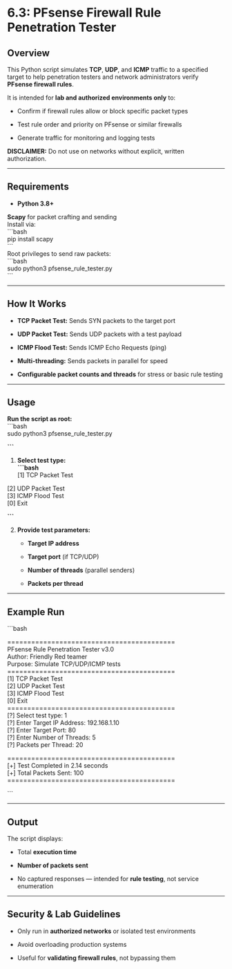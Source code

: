 # 6.3: **PFsense Firewall Rule Penetration Tester**

##   **Overview**

This Python script simulates **TCP**, **UDP**, and **ICMP** traffic to a specified target to help penetration testers and network administrators verify **PFsense firewall rules**.

It is intended for **lab and authorized environments only** to:

* Confirm if firewall rules allow or block specific packet types

* Test rule order and priority on PFsense or similar firewalls

* Generate traffic for monitoring and logging tests

 **DISCLAIMER:** Do not use on networks without explicit, written authorization.

---

##  **Requirements**

* **Python 3.8+**

**Scapy** for packet crafting and sending  
 Install via:  
\`\`\`bash  
pip install scapy  
\`\`\`  
Root privileges to send raw packets:  
\`\`\`bash  
sudo python3 pfsense\_rule\_tester.py  
\`\`\`

---

##  **How It Works**

* **TCP Packet Test:** Sends SYN packets to the target port

* **UDP Packet Test:** Sends UDP packets with a test payload

* **ICMP Flood Test:** Sends ICMP Echo Requests (ping)

* **Multi-threading:** Sends packets in parallel for speed

* **Configurable packet counts and threads** for stress or basic rule testing

---

##  **Usage**

**Run the script as root:**  
\`\`\`bash  
sudo python3 pfsense\_rule\_tester.py

**\`\`\`**

1. **Select test type:**  
   **\`\`\`bash**  
   \[1\] TCP Packet Test

\[2\] UDP Packet Test  
\[3\] ICMP Flood Test  
\[0\] Exit

**\`\`\`**

2. **Provide test parameters:**

   * **Target IP address**

   * **Target port** (if TCP/UDP)

   * **Number of threads** (parallel senders)

   * **Packets per thread**

---

##  **Example Run**

\`\`\`bash

\==========================================  
   PFsense Rule Penetration Tester v3.0  
   Author: Friendly Red teamer  
   Purpose: Simulate TCP/UDP/ICMP tests  
\==========================================  
\[1\] TCP Packet Test  
\[2\] UDP Packet Test  
\[3\] ICMP Flood Test  
\[0\] Exit  
\==========================================  
\[?\] Select test type: 1  
\[?\] Enter Target IP Address: 192.168.1.10  
\[?\] Enter Target Port: 80  
\[?\] Enter Number of Threads: 5  
\[?\] Packets per Thread: 20

\==========================================  
\[+\] Test Completed in 2.14 seconds  
\[+\] Total Packets Sent: 100  
\==========================================

\`\`\`

---

##  **Output**

The script displays:

* Total **execution time**

* **Number of packets sent**

* No captured responses — intended for **rule testing**, not service enumeration

---

##  **Security & Lab Guidelines**

* Only run in **authorized networks** or isolated test environments

* Avoid overloading production systems

* Useful for **validating firewall rules**, not bypassing them

